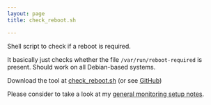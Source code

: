 ```yaml
---
layout: page
title: check_reboot.sh

---
```


Shell script to check if a reboot is required.

It basically just checks whether the file `/var/run/reboot-required` is present.
Should work on all Debian-based systems.



Download the tool at [check_reboot.sh](/assets/resources/stuff/monitoring/check_reboot.sh) (or see [GitHub](https://github.com/binfalse/monitoring/blob/master/check_reboot.sh))

Please consider to take a look at my [general monitoring setup notes](/software/nagios/plugin-setup-notes/).
